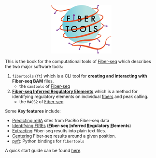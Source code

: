 
<p align="center">
<img src="images/fiber_tools_teal.png" alt="fibertools-rs dark logo" width="200" class="center"/>
</p>

This is the book for the computational tools of [Fiber-seq](glossary.md#fiber-seq) which describes the two major software tools:
1) `fibertools` (`ft`) which is a CLI tool for **creating and interacting with Fiber-seq BAM** files. 
    * the `samtools` of [Fiber-seq](glossary.md#fiber-seq)
2) [**<ins>F</ins>iber-seq <ins>I</ins>nferred <ins>R</ins>egulatory <ins>E</ins>lements**](fire/fire.md) which is a method for identifying regulatory elements on individual [fibers](glossary.md#fiber-seq-read-or-fiber) and peak calling.
    * the `MACS2` of [Fiber-seq](glossary.md#fiber-seq)

Some **Key features** include:
* [Predicting m6A](creatings/predict.md) sites from PacBio Fiber-seq data
* [Identifying FIREs](creating/fire.md) (**<ins>F</ins>iber-seq <ins>I</ins>nferred <ins>R</ins>egulatory <ins>E</ins>lements**)
* [Extracting](extracting/extract.md) Fiber-seq results into plain text files.
* [Centering](extracting/center.md) Fiber-seq results around a given position.
* [pyft](pyft.md): Python bindings for `fibertools`

A quick start guide can be found [here](quick-start.md).

